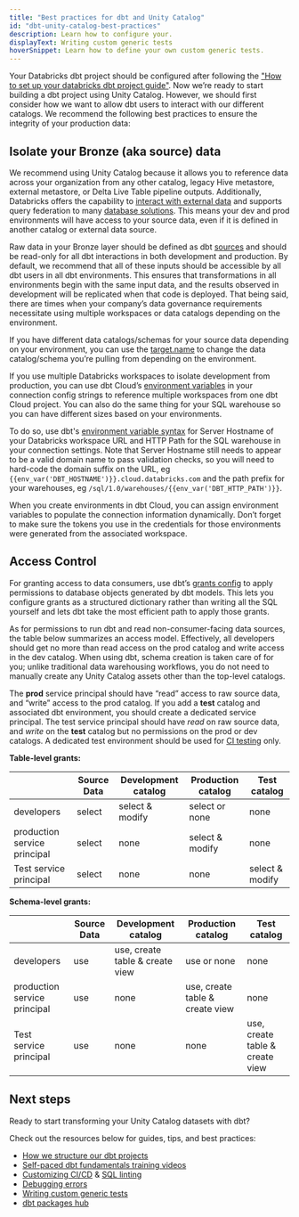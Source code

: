```yaml
---
title: "Best practices for dbt and Unity Catalog"
id: "dbt-unity-catalog-best-practices"
description: Learn how to configure your.
displayText: Writing custom generic tests
hoverSnippet: Learn how to define your own custom generic tests.
---
```



Your Databricks dbt project should be configured after following the ["How to set up your databricks dbt project guide"](/guides/set-up-your-databricks-dbt-project). Now we’re ready to start building a dbt project using Unity Catalog. However, we should first consider how we want to allow dbt users to interact with our different catalogs. We recommend the following best practices to ensure the integrity of your production data:

## Isolate your Bronze (aka source) data

We recommend using Unity Catalog because it allows you to reference data across your organization from any other catalog, legacy Hive metastore, external metastore, or Delta Live Table pipeline outputs. Additionally, Databricks offers the capability to [interact with external data](https://docs.databricks.com/external-data/index.html#interact-with-external-data-on-databricks) and supports query federation to many [database solutions](https://docs.databricks.com/query-federation/index.html#what-is-query-federation-for-databricks-sql). This means your dev and prod environments will have access to your source data, even if it is defined in another catalog or external data source.

Raw data in your Bronze layer should be defined as dbt [sources](https://docs.getdbt.com/docs/build/sources) and should be read-only for all dbt interactions in both development and production. By default, we recommend that all of these inputs should be accessible by all dbt users in all dbt environments. This ensures that transformations in all environments begin with the same input data, and the results observed in development will be replicated when that code is deployed. That being said, there are times when your company’s data governance requirements necessitate using multiple workspaces or data catalogs depending on the environment.

If you have different data catalogs/schemas for your source data depending on your environment, you can use the [target.name](https://docs.getdbt.com/reference/dbt-jinja-functions/target#use-targetname-to-change-your-source-database) to change the data catalog/schema you’re pulling from depending on the environment.

If you use multiple Databricks workspaces to isolate development from production, you can use dbt Cloud’s [environment variables](https://docs.getdbt.com/docs/build/environment-variables) in your connection config strings to reference multiple workspaces from one dbt Cloud project. You can also do the same thing for your SQL warehouse so you can have different sizes based on your environments.

To do so, use dbt's [environment variable syntax](https://docs.getdbt.com/docs/dbt-cloud/using-dbt-cloud/cloud-environment-variables#special-environment-variables) for Server Hostname of your Databricks workspace URL and HTTP Path for the SQL warehouse in your connection settings. Note that Server Hostname still needs to appear to be a valid domain name to pass validation checks, so you will need to hard-code the domain suffix on the URL, eg `{{env_var('DBT_HOSTNAME')}}.cloud.databricks.com` and the path prefix for your warehouses, eg `/sql/1.0/warehouses/{{env_var('DBT_HTTP_PATH')}}`.

<Lightbox src="/img/guides/databricks-guides/databricks-connection-env-vars.png" title="Using environment variable syntax in connection configs" />

When you create environments in dbt Cloud, you can assign environment variables to populate the connection information dynamically. Don’t forget to make sure the tokens you use in the credentials for those environments were generated from the associated workspace.

<Lightbox src="/img/guides/databricks-guides/databricks-env-variables.png" title="Defining default environment variable values" />

## Access Control

For granting access to data consumers, use dbt’s [grants config](https://docs.getdbt.com/reference/resource-configs/grants) to apply permissions to database objects generated by dbt models. This lets you configure grants as a structured dictionary rather than writing all the SQL yourself and lets dbt take the most efficient path to apply those grants.

As for permissions to run dbt and read non-consumer-facing data sources, the table below summarizes an access model. Effectively, all developers should get no more than read access on the prod catalog and write access in the dev catalog. When using dbt, schema creation is taken care of for you; unlike traditional data warehousing workflows, you do not need to manually create any Unity Catalog assets other than the top-level catalogs.

The **prod** service principal should have “read” access to raw source data, and “write” access to the prod catalog. If you add a **test** catalog and associated dbt environment, you should create a dedicated service principal. The test service principal should have *read* on raw source data, and *write* on the **test** catalog but no permissions on the prod or dev catalogs. A dedicated test environment should be used for [CI testing](https://www.getdbt.com/blog/adopting-ci-cd-with-dbt-cloud/) only.


**Table-level grants:**

|  | Source Data | Development catalog | Production catalog | Test catalog |
| --- | --- | --- | --- | --- |
| developers | select | select & modify | select or none | none |
| production service principal | select | none | select & modify | none |
| Test service principal | select | none | none | select & modify |


**Schema-level grants:**

|  | Source Data | Development catalog | Production catalog | Test catalog |
| --- | --- | --- | --- | --- |
| developers | use | use, create table & create view | use or none | none |
| production service principal | use | none | use, create table & create view | none |
| Test service principal | use | none | none | use, create table & create view |


## Next steps

Ready to start transforming your Unity Catalog datasets with dbt?

Check out the resources below for guides, tips, and best practices:

- [How we structure our dbt projects](https://docs.getdbt.com/best-practices/how-we-structure/1-guide-overview)
- [Self-paced dbt fundamentals training videos](https://courses.getdbt.com/courses/fundamentals)
- [Customizing CI/CD](https://docs.getdbt.com/guides/orchestration/custom-cicd-pipelines/1-cicd-background) & [SQL linting](https://docs.getdbt.com/guides/orchestration/custom-cicd-pipelines/2-lint-on-push)
- [Debugging errors](https://docs.getdbt.com/best-practices/debugging-errors)
- [Writing custom generic tests](https://docs.getdbt.com/best-practices/writing-custom-generic-tests)
- [dbt packages hub](https://hub.getdbt.com/)
